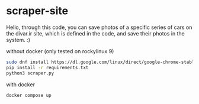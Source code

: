 # scraper-site
Hello, through this code, you can save photos of a specific series of cars on the divar.ir site, which is defined in the code, and save their photos in the system. :)


without docker
(only tested on rockylinux 9)
```bash
sudo dnf install https://dl.google.com/linux/direct/google-chrome-stable_current_x86_64.rpm -y
pip install -r requirements.txt
python3 scraper.py
```

with docker 
```bash
docker compose up 
```
